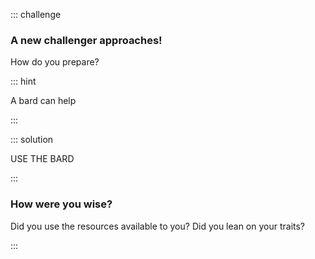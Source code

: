 ::: challenge

### A new challenger approaches!

How do you prepare?

::: hint

A bard can help

:::

::: solution

USE THE BARD

:::

### How were you wise?

Did you use the resources available to you? Did you lean on your traits?

:::
